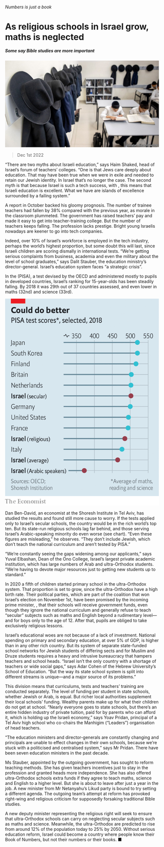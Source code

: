 ###### Numbers is just a book

# As religious schools in Israel grow, maths is neglected 

##### Some say Bible studies are more important 

![image](images/20221203_MAP502.jpg) 

> Dec 1st 2022 

“There are two myths about Israeli education,” says Haim Shaked, head of Israel’s forum of teachers’ colleges. “One is that Jews care deeply about education. That may have been true when we were in exile and needed to retain our Jewish identity. In Israel that’s no longer the case. The second myth is that because Israel is such a tech success, with , this means that Israeli education is excellent. What we have are islands of excellence surrounded by a failing system.” 

A report in October backed his gloomy prognosis. The number of trainee teachers had fallen by 38% compared with the previous year, as morale in the classroom plummeted. The government has raised teachers’ pay and made it easy to get into teacher-training college. But the number of teachers keeps falling. The profession lacks prestige. Bright young Israelis nowadays are keener to go into tech companies. 

Indeed, over 10% of Israel’s workforce is employed in the tech industry, perhaps the world’s highest proportion, but some doubt this will last, since Israeli children are scoring dismally in international tests. “We’re getting serious complaints from business, academia and even the military about the level of school graduates,” says Dalit Stauber, the education ministry’s director-general. Israel’s education system faces “a strategic crisis”. 

In the  (PISA), a test devised by the OECD and administered mostly to pupils in developed countries, Israel’s ranking for 15-year-olds has been steadily falling. By 2018 it was 29th out of 37 countries assessed, and even lower in maths (32nd) and science (33rd). 

![image](images/20221203_MAC018.png) 


Dan Ben-David, an economist at the Shoresh Institute in Tel Aviv, has studied the results and found still more cause to worry. If the tests applied only to Israel’s secular schools, the country would be in the rich world’s top ten. But its state-run religious schools lag far behind, and those serving Israel’s Arabic-speaking minority do even worse (see chart). “Even these figures are misleading,” he observes. “They don’t include Jewish, which don’t teach the national curriculum and aren’t tested by PISA.”

“We’re constantly seeing the gaps widening among our applicants,” says Yuval Elbashan, Dean of the Ono College, Israel’s largest private academic institution, which has large numbers of Arab and ultra-Orthodox students. “We’re having to devote major resources just to getting new students up to standard.” 

In 2020 a fifth of children started primary school in the ultra-Orthodox system. That proportion is set to grow, since the ultra-Orthodox have a high birth rate. Their political parties, which are part of the coalition that won Israel’s election on November 1st, have been promised by the incoming prime minister, , that their schools will receive government funds, even though they ignore the national curriculum and generally refuse to teach “secular” subjects such as maths and English beyond a rudimentary level—and for boys only to the age of 12. After that, pupils are obliged to take exclusively religious lessons.

Israel’s educational woes are not because of a lack of investment. National spending on primary and secondary education, at over 5% of GDP, is higher than in any other rich country. But its system of separate state-funded school networks for Jewish students of differing sects and for Muslim and Druze students requires a heavy and intrusive bureaucracy that hampers teachers and school heads. “Israel isn’t the only country with a shortage of teachers or wide social gaps,” says Adar Cohen of the Hebrew University’s School of Education. “But the way its state school system is split into different streams is unique—and a major source of its problems.”

This division means that curriculums, tests and teachers’ training are conducted separately. The level of funding per student in state schools, whether Jewish or Arab, is equal. But richer local authorities supplement their local schools’ funding. Wealthy parents make up for what their children do not get at school. “Nearly everyone goes to state schools, but there’s an entire hidden industry of private tuition, paid for by parents who can afford it, which is holding up the Israeli economy,” says Yoav Pridan, principal of a Tel Aviv high school who co-chairs the Manhigim (“Leaders”) organisation of head teachers. 

“The education ministers and director-generals are constantly changing and principals are unable to effect changes in their own schools, because we’re stuck with a politicised and centralised system,” says Mr Pridan. There have been seven education ministers in the past decade. 

Ms Stauber, appointed by the outgoing government, has sought to reform teaching methods. She has given teachers incentives just to stay in the profession and granted heads more independence. She has also offered ultra-Orthodox schools extra funds if they agree to teach maths, science and English to a higher level. But she is about to leave after just a year in the job. A new minister from Mr Netanyahu’s Likud party is bound to try setting a different agenda. The outgoing team’s attempt at reform has provoked right-wing and religious criticism for supposedly forsaking traditional Bible studies.

A new deputy minister representing the religious right will seek to ensure that ultra-Orthodox schools can carry on neglecting secular subjects such as maths and science. Meanwhile, the ultra-Orthodox are predicted to rise from around 12% of the population today to 25% by 2050. Without serious education reform, Israel could become a country where people know their Book of Numbers, but not their numbers or their books. ■

